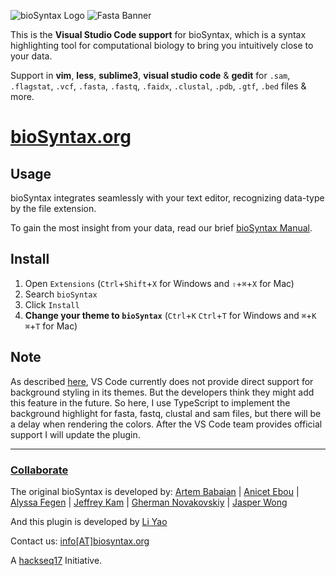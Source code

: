 ![bioSyntax Logo](https://raw.githubusercontent.com/bioSyntax/bioSyntax/master/bioSyntax_logo.png)
![Fasta Banner](https://biosyntax.org/images/fa-banner.png)

This is the **Visual Studio Code support** for bioSyntax, which is a syntax highlighting tool for computational biology to bring you intuitively close to your data.

Support in **vim**, **less**, **sublime3**, **visual studio code** & **gedit** for `.sam`, `.flagstat`, `.vcf`, `.fasta`, `.fastq`, `.faidx`, `.clustal`, `.pdb`, `.gtf`, `.bed` files & more.

# [bioSyntax.org](http://biosyntax.org/)

## Usage
bioSyntax integrates seamlessly with your text editor, recognizing data-type by the file extension.

To gain the most insight from your data, read our brief [bioSyntax Manual](http://bioSyntax.org/man).

## Install
1. Open `Extensions` (`Ctrl`+`Shift`+`X` for Windows and `⇧`+`⌘`+`X` for Mac)
2. Search `bioSyntax`
3. Click `Install`
4. **Change your theme to `bioSyntax`** (`Ctrl`+`K` `Ctrl`+`T` for Windows and `⌘`+`K` `⌘`+`T` for Mac)

## Note

As described [here](https://github.com/Microsoft/vscode/issues/3429), VS Code currently does not provide direct support for background styling in its themes. But the developers think they might add this feature in the future. So here, I use TypeScript to implement the background highlight for fasta, fastq, clustal and sam files, but there will be a delay when rendering the colors. After the VS Code team provides official support I will update the plugin.

*************************************************

### [Collaborate](http://biosyntax.org/dev)

The original bioSyntax is developed by: [Artem Babaian](https://github.com/ababaian) | [Anicet Ebou](https://github.com/ebedthan) | [Alyssa Fegen](https://github.com/alyeffy) | [Jeffrey Kam](https://github.com/lazypanda10117) | [Gherman Novakovskiy](https://github.com/fransilvion) | [Jasper Wong](https://github.com/Jwong684)

And this plugin is developed by [Li Yao](https://github.com/liyao001)

Contact us: [info[AT]biosyntax.org](mailto:info@biosyntax.org)

A [hackseq17](https://www.hackseq.com) Initiative.

